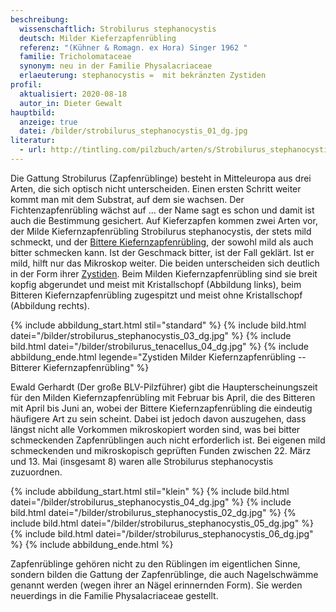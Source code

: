 ```yaml
---
beschreibung:
  wissenschaftlich: Strobilurus stephanocystis
  deutsch: Milder Kieferzapfenrübling
  referenz: "(Kühner & Romagn. ex Hora) Singer 1962 "
  familie: Tricholomataceae
  synonym: neu in der Familie Physalacriaceae
  erlaeuterung: stephanocystis =  mit bekränzten Zystiden
profil:
  aktualisiert: 2020-08-18
  autor_in: Dieter Gewalt
hauptbild:
  anzeige: true
  datei: /bilder/strobilurus_stephanocystis_01_dg.jpg
literatur:
  - url: http://tintling.com/pilzbuch/arten/s/Strobilurus_stephanocystis.html
---
```

Die Gattung Strobilurus (Zapfenrüblinge) besteht in Mitteleuropa aus drei Arten, die sich optisch nicht unterscheiden. Einen ersten Schritt weiter kommt man mit dem Substrat, auf dem sie wachsen. Der Fichtenzapfenrübling wächst auf … der Name sagt es schon und damit ist auch die Bestimmung gesichert. Auf Kieferzapfen kommen zwei Arten vor, der Milde Kiefernzapfenrübling Strobilurus stephanocystis, der stets mild schmeckt, und der [Bittere Kiefernzapfenrübling](/pilze/strobilurus-tenacellus-bitterer-kiefern-zapfenrübling), der sowohl mild als auch bitter schmecken kann. Ist der Geschmack bitter, ist der Fall geklärt. Ist er mild, hilft nur das Mikroskop weiter. Die beiden unterscheiden sich deutlich in der Form ihrer [Zystiden](Zystiden "Glossar"). Beim Milden Kiefernzapfenrübling sind sie breit kopfig abgerundet und meist mit Kristallschopf (Abbildung links), beim Bitteren Kiefernzapfenrübling zugespitzt und meist ohne Kristallschopf (Abbildung rechts).

{% include abbildung_start.html stil="standard" %}
{% include bild.html datei="/bilder/strobilurus_stephanocystis_03_dg.jpg" %}
{% include bild.html datei="/bilder/strobilurus_tenacellus_04_dg.jpg" %}
{% include abbildung_ende.html legende="Zystiden Milder Kiefernzapfenrübling -- Bitterer Kiefernzapfenrübling" %}

Ewald Gerhardt (Der große BLV-Pilzführer) gibt die Haupterscheinungszeit für den Milden Kiefernzapfenrübling mit Februar bis April, die des Bitteren mit April bis Juni an, wobei der Bittere Kiefernzapfenrübling die eindeutig häufigere Art zu sein scheint. Dabei ist jedoch davon auszugehen, dass längst nicht alle Vorkommen mikroskopiert worden sind, was bei bitter schmeckenden Zapfenrüblingen auch nicht erforderlich ist. Bei eigenen mild schmeckenden und mikroskopisch geprüften Funden zwischen 22. März und 13. Mai (insgesamt 8) waren alle Strobilurus stephanocystis zuzuordnen.

{% include abbildung_start.html stil="klein" %}
{% include bild.html datei="/bilder/strobilurus_stephanocystis_04_dg.jpg" %}
{% include bild.html datei="/bilder/strobilurus_stephanocystis_02_dg.jpg" %}
{% include bild.html datei="/bilder/strobilurus_stephanocystis_05_dg.jpg" %}
{% include bild.html datei="/bilder/strobilurus_stephanocystis_06_dg.jpg" %}
{% include abbildung_ende.html %}

Zapfenrüblinge gehören nicht zu den Rüblingen im eigentlichen Sinne, sondern bilden die Gattung der Zapfenrüblinge, die auch Nagelschwämme genannt werden (wegen ihrer an Nägel erinnernden Form). Sie werden neuerdings in die Familie Physalacriaceae gestellt.